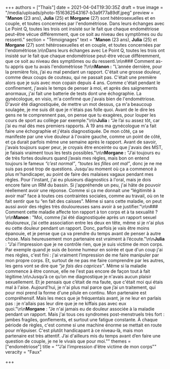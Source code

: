 +++
authors = ["Thaïs"]
date = 2021-04-04T19:30:35Z
draft = true
image = "/media/uploads/photo-1516362543167-b3a9f77a89df.jpeg"
preview = "**Manon** (23 ans), **Julia** (25) et **Morgane** (27) sont hétérosexuelles et en couple, et toutes concernées par l'endométriose. Dans leurs échanges avec Le Point Q, toutes les trois ont insisté sur le fait que chaque endométriose peut-être vécue différemment, que ce soit au niveau des symptômes ou du ressenti."
section = "Témoignages"
text = "**Manon** (23 ans), **Julia** (25) et **Morgane** (27) sont hétérosexuelles et en couple, et toutes concernées par l'endométriose.\n\nDans leurs échanges avec Le Point Q, toutes les trois ont insisté sur le fait que chaque endométriose peut-être vécue différemment, que ce soit au niveau des symptômes ou du ressenti.\n\n### Comment as-tu appris que tu avais l'endométriose ?\n\n**Manon :** \"L’année dernière, pour la première fois, j’ai eu mal pendant un rapport. C'était une grosse douleur, comme deux coups de couteau, qui ne passait pas. C'était une première alors que je suis avec mon copain depuis 4 ans. Comme c'était pendant le confinement, j'avais le temps de penser à moi, et après des saignements anormaux, j'ai fait une batterie de tests dont une échographie. La gynécologue, en visio, m'a confirmé que j'avais bien de l'endométriose. D'avoir été diagnostiquée, de mettre un mot dessus,  ça m'a beaucoup soulagée, je me suis dit que je n'étais pas folle quoi. Avant de le dire les gens ne te comprennent pas, on pense que tu exagères, pour louper les cours de sport au collège par exemple.\"\n\n**Julia :** \"Je l’ai su assez tôt, car j’ai eu mal dès mes premiers rapports. À 19 ans ma gynécologue m'a fait faire une échographie et j'étais diagnostiquée. De mon côté, ça se manifeste par une vive douleur à l'ovaire gauche, comme un point de côté, et ça durait parfois même une semaine après le rapport. Avant de savoir, j'avais toujours super peur,  je croyais être enceinte ou que j'avais des MST, je faisais vraiment tous les tests possibles.\"\n\n**Morgane :** \"J’ai toujours eu de très fortes douleurs quand j’avais mes règles, mais bon on entend toujours le fameux _&ldquo;c’est normal&rdquo;_, _&ldquo;toutes les filles ont mal&rdquo;_, donc je ne me suis pas posé trop de questions. Jusqu'au moment où ça a commencé à plus m'handicaper, au point de faire des malaises vagaux pendant mes règles. Pour l'instant, j'ai eu plusieurs diagnostics à l'oral, mais je dois encore faire un IRM du bassin. Si j'appréhende un peu, j'ai hâte de pouvoir réellement avoir une réponse. Comme si ça me donnait une &ldquo;légitimité à avoir mal&rdquo; face à toutes ces contraintes sociales,  comme au travail, où on te fait sentir que tu &ldquo;en fait des caisses&rdquo;. Même si sans cette maladie, on peut aussi avoir des règles très douloureuses sans avoir à se justifier.\"\n\n### Comment cette maladie affecte ton rapport à ton corps et à ta sexualité ?\n\n**Manon** : \"Moi, comme j’ai été diagnostiquée après un rapport sexuel douloureux, j’ai cette association entre les deux en tête, même si je n'ai plus eu cette douleur pendant un rapport. Donc, parfois je vais être moins épanouie, et je pense que ça va prendre du temps avant de penser à autre chose. Mais heureusement mon partenaire est vraiment à l’écoute.\"\n\n**Julia** : \"J’ai l’impression que je ne contrôle rien, que je suis victime de mon corps. Par exemple quand je suis de bonne humeur en soirée et que d'un coup j'ai mes règles, c'est fini : j'ai vraiment l’impression de me faire manipuler par mon propre corps. Et, surtout de ne pas me faire comprendre par les autres, les gens vont se dire que _&ldquo;je fais des caprices&rdquo;_. Même si la maladie commence à être connue, elle ne l'est pas encore de façon tout à fait légitime.\n\nJusqu’à ce qu’on me diagnostique je n'avais aucun plaisir sexuellement. Et je pensais que c’était de ma faute, que c'était moi qui étais mal à l'aise. Aujourd'hui, je n'ai plus mal parce que j’ai un traitement, qui pour moi prend la forme d'une pilule en continu. Mon partenaire est compréhensif. Mais les mecs que je fréquentais avant, je ne leur en parlais pas : je n'allais pas leur dire que je ne kiffais pas avec eux quoi.\"\n\n**Morgane** : \"Je n'ai jamais eu de douleur associée à la maladie pendant un rapport. Mais j'ai tous ces syndromes post-menstruels très fort : jambes fragiles, gonflements, et surtout une fatigue constante. À chaque période de règles, c'est comme si une machine énorme se mettait en route pour m’épuiser. C'est plutôt handicapant à ce niveau-là, mais mon partenaire est très attentif. J’ai d'ailleurs mis du temps avant d’en faire une question de couple, je ne le vivais que pour moi.\""
themes = ["endométriose"]
title = "\"J’ai l’impression d'être victime de mon corps\""
veracity = "Faux"

+++
